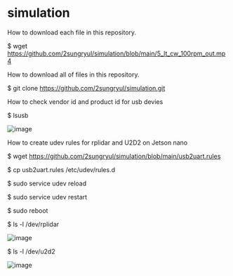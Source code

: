 # simulation

How to download each file in this repository.

$ wget https://github.com/2sungryul/simulation/blob/main/5_lt_cw_100rpm_out.mp4

How to download all of files in this repository.

$ git clone https://github.com/2sungryul/simulation.git

How to check vendor id and product id for usb devies

$ lsusb

![image](https://github.com/2sungryul/simulation/assets/67367753/9dc8b13c-c6cb-4fd4-b42f-721e83bc2311)

How to create udev rules for rplidar and U2D2 on Jetson nano

$ wget https://github.com/2sungryul/simulation/blob/main/usb2uart.rules

$ cp usb2uart.rules /etc/udev/rules.d

$ sudo service udev reload

$ sudo service udev restart

$ sudo reboot

$ ls -l /dev/rplidar

![image](https://github.com/2sungryul/simulation/assets/67367753/e7b3d3a6-798b-4614-bf43-a63a0d0acb5f)

$ ls -l /dev/u2d2

![image](https://github.com/2sungryul/simulation/assets/67367753/c5de696c-532a-4518-8632-a345c956452c)
